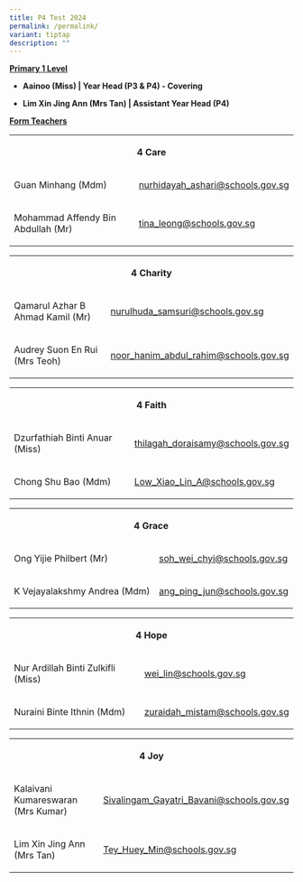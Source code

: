 ```yaml
---
title: P4 Test 2024
permalink: /permalink/
variant: tiptap
description: ""
---
```

<p><strong><u>Primary 1 Level</u></strong></p><ul data-tight="true" class="tight"><li><p><strong>Aainoo (Miss) | Year Head (P3 &amp; P4) - Covering</strong></p></li><li><p><strong>Lim Xin Jing Ann (Mrs Tan) | Assistant Year Head (P4)</strong></p></li></ul><p></p><p><strong><u>Form Teachers</u></strong></p><table><tbody><tr><th rowspan="1" colspan="2"><p>4 Care</p></th></tr><tr><td rowspan="1" colspan="1"><p>Guan Minhang (Mdm)</p><p></p></td><td rowspan="1" colspan="1"><p><a href="mailto:nurhidayah_ashari@schools.gov.sg" rel="noopener noreferrer nofollow" target="_blank">nurhidayah_ashari@schools.gov.sg</a></p></td></tr><tr><td rowspan="1" colspan="1"><p>Mohammad Affendy Bin Abdullah (Mr)</p></td><td rowspan="1" colspan="1"><p><a href="mailto:tina_leong@schools.gov.sg" rel="noopener noreferrer nofollow" target="_blank">tina_leong@schools.gov.sg</a></p></td></tr></tbody></table><p></p><table><tbody><tr><th rowspan="1" colspan="2"><p>4 Charity</p></th></tr><tr><td rowspan="1" colspan="1"><p>Qamarul Azhar B Ahmad Kamil (Mr)</p></td><td rowspan="1" colspan="1"><p><a href="mailto:nurulhuda_samsuri@schools.gov.sg" rel="noopener noreferrer nofollow" target="_blank">nurulhuda_samsuri@schools.gov.sg</a></p></td></tr><tr><td rowspan="1" colspan="1"><p>Audrey Suon En Rui (Mrs Teoh)</p></td><td rowspan="1" colspan="1"><p><a href="mailto:noor_hanim_abdul_rahim@schools.gov.sg" rel="noopener noreferrer nofollow" target="_blank">noor_hanim_abdul_rahim@schools.gov.sg</a></p></td></tr></tbody></table><p></p><table><tbody><tr><th rowspan="1" colspan="2"><p>4 Faith</p></th></tr><tr><td rowspan="1" colspan="1"><p>Dzurfathiah Binti Anuar (Miss)</p></td><td rowspan="1" colspan="1"><p><a href="mailto:thilagah_doraisamy@schools.gov.sg" rel="noopener noreferrer nofollow" target="_blank">thilagah_doraisamy@schools.gov.sg</a></p></td></tr><tr><td rowspan="1" colspan="1"><p>Chong Shu Bao (Mdm)</p></td><td rowspan="1" colspan="1"><p><a href="mailto:Low_Xiao_Lin_A@schools.gov.sg" rel="noopener noreferrer nofollow" target="_blank">Low_Xiao_Lin_A@schools.gov.sg</a></p></td></tr></tbody></table><p></p><table><tbody><tr><th rowspan="1" colspan="2"><p>4 Grace</p></th></tr><tr><td rowspan="1" colspan="1"><p>Ong Yijie Philbert (Mr)</p></td><td rowspan="1" colspan="1"><p><a href="mailto:soh_wei_chyi@schools.gov.sg" rel="noopener noreferrer nofollow" target="_blank">soh_wei_chyi@schools.gov.sg</a></p></td></tr><tr><td rowspan="1" colspan="1"><p>K Vejayalakshmy Andrea (Mdm) </p></td><td rowspan="1" colspan="1"><p><a href="mailto:ang_ping_jun@schools.gov.sg" rel="noopener noreferrer nofollow" target="_blank">ang_ping_jun@schools.gov.sg</a></p></td></tr></tbody></table><p></p><table><tbody><tr><th rowspan="1" colspan="2"><p>4 Hope</p></th></tr><tr><td rowspan="1" colspan="1"><p>Nur Ardillah Binti Zulkifli (Miss)</p></td><td rowspan="1" colspan="1"><p><a href="mailto:wei_lin@schools.gov.sg" rel="noopener noreferrer nofollow" target="_blank">wei_lin@schools.gov.sg</a></p></td></tr><tr><td rowspan="1" colspan="1"><p>Nuraini Binte Ithnin (Mdm)</p></td><td rowspan="1" colspan="1"><p><a href="mailto:zuraidah_mistam@schools.gov.sg" rel="noopener noreferrer nofollow" target="_blank">zuraidah_mistam@schools.gov.sg</a></p></td></tr></tbody></table><p></p><table><tbody><tr><th rowspan="1" colspan="2"><p>4 Joy</p></th></tr><tr><td rowspan="1" colspan="1"><p>Kalaivani Kumareswaran (Mrs Kumar)</p></td><td rowspan="1" colspan="1"><p><a href="mailto:Sivalingam_Gayatri_Bavani@schools.gov.sg" rel="noopener noreferrer nofollow" target="_blank">Sivalingam_Gayatri_Bavani@schools.gov.sg</a></p></td></tr><tr><td rowspan="1" colspan="1"><p>Lim Xin Jing Ann (Mrs Tan)</p></td><td rowspan="1" colspan="1"><p><a href="mailto:Tey_Huey_Min@schools.gov.sg" rel="noopener noreferrer nofollow" target="_blank">Tey_Huey_Min@schools.gov.sg</a></p></td></tr></tbody></table><p></p>